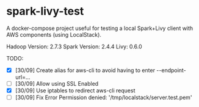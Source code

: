 # spark-livy-test

A docker-compose project useful for testing a local Spark+Livy client with AWS components (using LocalStack).

Hadoop Version: 2.7.3
Spark Version: 2.4.4
Livy: 0.6.0

TODO:
 - [X] [30/09] Create alias for aws-cli to avoid having to enter --endpoint-url=...
 - [ ] [30/09] Allow using SSL Enabled
 - [X] [30/09] Use iptables to redirect aws-cli request
 - [ ] [30/09] Fix Error Permission denied: '/tmp/localstack/server.test.pem' 
